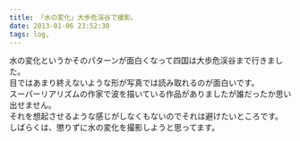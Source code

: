 ```yaml
---
title: 「水の変化」大歩危渓谷で撮影。
date: 2013-01-06 23:52:30
tags: log,
---
```


水の変化というかそのパターンが面白くなって四国は大歩危渓谷まで行きました。<br>
目ではあまり終えないような形が写真では読み取れるのが面白いです。<br>
スーパーリアリズムの作家で波を描いている作品がありましたが誰だったか思い出せません。<br>
それを想起させるような感じがしなくもないのでそれは避けたいところです。<br>
しばらくは、懲りずに水の変化を撮影しようと思ってます。

<a href="http://www.flickr.com/photos/shigeki_takeguchi/8327695681/in/photostream"><img src="http://farm9.staticflickr.com/8212/8327695681_817cd719e1.jpg" alt="" /></a>

<a href="http://www.flickr.com/photos/shigeki_takeguchi/8328960440/in/photostream"><img src="http://farm9.staticflickr.com/8352/8328960440_89eb814f8f.jpg" alt="" /></a>

<a href="http://www.flickr.com/photos/shigeki_takeguchi/8328964608/in/photostream"><img src="http://farm9.staticflickr.com/8084/8328964608_b275f1ed69.jpg" alt="" /></a>

<a href="http://www.flickr.com/photos/shigeki_takeguchi/8328966982/in/photostream"><img src="http://farm9.staticflickr.com/8075/8328966982_3647d12964.jpg" alt="" /></a>

<a href="http://www.flickr.com/photos/shigeki_takeguchi/8327913989/in/photostream"><img src="http://farm9.staticflickr.com/8355/8327913989_fd7b1668bf.jpg" alt="" /></a>


